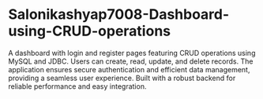 # Salonikashyap7008-Dashboard-using-CRUD-operations
A dashboard with login and register pages featuring CRUD operations using MySQL and JDBC. Users can create, read, update, and delete records. The application ensures secure authentication and efficient data management, providing a seamless user experience. Built with a robust backend for reliable performance and easy integration.
